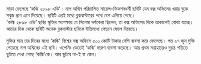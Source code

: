সাড়া ফেলেছে ‘কল্কি ২৮৯৮ এডি’। নাগ অশ্বিন পরিচালিত সায়েন্স-ফিকশনধর্মী ছবিটি যেন বক্স অফিসের খরার বুকে সবুজ প্রাণ এনে দিয়েছে। ছবিটি এরই মধ্যে ব্লকবাস্টারের পথে বেশ এগিয়ে গেছে।  
‘কল্কি ২৮৯৮ এডি’ ছবির মুক্তির অপেক্ষায় যে সিনেমা দর্শকেরা ছিলেন, তা বক্স অফিসের দিকে তাকালেই বোঝা যাচ্ছে। আয়ের দিক থেকে ছবিটি অনেক ব্লকবাস্টার ছবিকে ইতিমধ্যে পেছনে ফেলে দিয়েছে।

মুক্তির মাত্র চার দিনের মধ্যে ‘কল্কি’ বিশ্বের বক্স অফিসে ৫০০ কোটি টাকার বেশি ব্যবসা করে ফেলেছে। গত ২৭ জুন মুক্তি পেয়েছে নাগ অশ্বিনের এই ছবি। ওপেনিং ডেতেই ‘কল্কি’ দারুণ ব্যবসা করেছে। আর প্রথম সপ্তাহান্তেও দুরন্ত গতিতে ছুটতে দেখা গেছে ‘কল্কি’কে। আর ছুটবে না-ই বা কেন।
